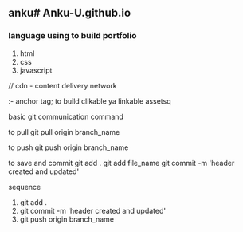 ## anku# Anku-U.github.io
### language using to build portfolio
1. html
2. css
3. javascript


// cdn - content delivery network

<a></a> :- anchor tag; to build clikable ya linkable assetsq




basic git communication command

to pull
git pull origin branch_name

to push 
git push origin branch_name

to save and commit
git add .
git add file_name
git commit -m 'header created and updated'


sequence
1. git add .
2. git commit -m 'header created and updated'
3. git push origin branch_name